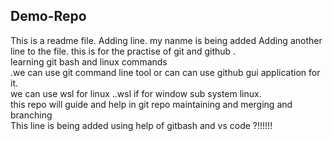 ## Demo-Repo
This is a readme file.
Adding line.
my nanme is being added 
Adding another line to the file.
this  is for the practise of git and github .
<br>
learning git bash and linux commands<br>
.we can use git command line tool or can can  use github gui application for it.<br>
we can use wsl for linux ..wsl if for window sub system linux.
<br>
this repo will guide and help in git repo maintaining and merging and branching
<br>
This line is being added using help of gitbash and vs code ?!!!!!!
